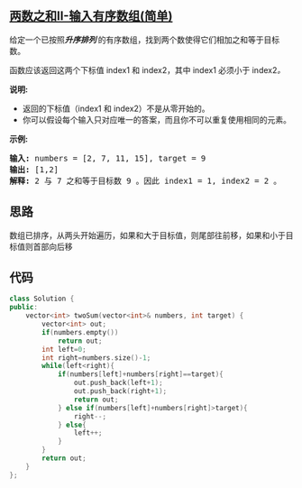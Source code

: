 ## [两数之和II-输入有序数组(简单)](https://leetcode-cn.com/problems/two-sum-ii-input-array-is-sorted/)
<p>给定一个已按照<strong><em>升序排列</em>&nbsp;</strong>的有序数组，找到两个数使得它们相加之和等于目标数。</p>

<p>函数应该返回这两个下标值<em> </em>index1 和 index2，其中 index1&nbsp;必须小于&nbsp;index2<em>。</em></p>

<p><strong>说明:</strong></p>

<ul>
	<li>返回的下标值（index1 和 index2）不是从零开始的。</li>
	<li>你可以假设每个输入只对应唯一的答案，而且你不可以重复使用相同的元素。</li>
</ul>

<p><strong>示例:</strong></p>

<pre><strong>输入:</strong> numbers = [2, 7, 11, 15], target = 9
<strong>输出:</strong> [1,2]
<strong>解释:</strong> 2 与 7 之和等于目标数 9 。因此 index1 = 1, index2 = 2 。</pre>
</div></div>

## 思路
数组已排序，从两头开始遍历，如果和大于目标值，则尾部往前移，如果和小于目标值则首部向后移

## 代码
```c++
class Solution {
public:
    vector<int> twoSum(vector<int>& numbers, int target) {
        vector<int> out;
        if(numbers.empty())
            return out;
        int left=0;
        int right=numbers.size()-1;
        while(left<right){
            if(numbers[left]+numbers[right]==target){
                out.push_back(left+1);
                out.push_back(right+1);
                return out;
            } else if(numbers[left]+numbers[right]>target){
                right--;
            } else{
                left++;
            }
        }
        return out;
    }
};
```

